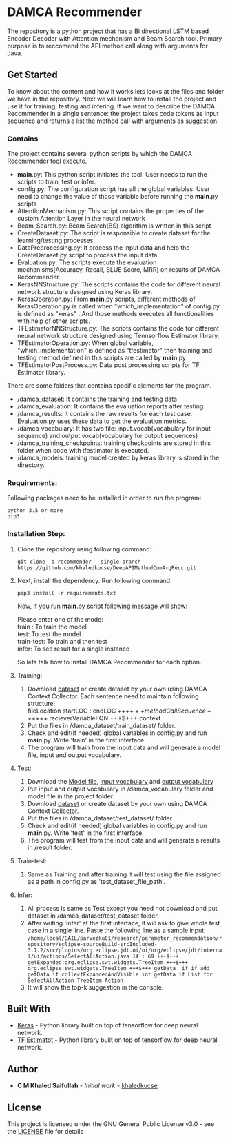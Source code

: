 # DAMCA Recommender
The repository is a python project that has a Bi directional LSTM based Encoder Decoder with Attention mechanism and Beam Search tool. Primary purpose is to reccomend the API method call along with arguments for Java.

## Get Started
To know about the content and how it works lets looks at the files and folder we have in the repository.
Next we will learn how to install the project and use it for training, testing and infering. If we want to describe the DAMCA Recommender in a single sentence:
the project takes code tokens as input sequence and returns a list the method call with arguments as suggestion.

### Contains
The project contains several python scripts by which the DAMCA Recommender tool execute.

* __main__.py: This python script initiates the tool. User needs to run the scripts to train, test or infer.
* config.py: The configuration script has all the global variables. User need to change the value of those variable before running the __main__.py scripts
* AttentionMechanism.py: This script contains the properties of the custom Attention Layer in the neural network
* Beam_Search.py: Beam Search(BS) algorithm is written in this script
* CreateDataset.py: The script is responsible to create dataset for the learning/testing processes.
* DataPreprocessing.py: It process the input data and help the CreateDataset.py script to process the input data.
* Evaluation.py: The scripts execute the evaluation mechanisms(Accuracy, Recall, BLUE Score, MRR) on results of DAMCA Recommender.
* KerasNNStructure.py: The scripts contains the code for different neural network structure designed using Keras library.
* KerasOperation.py: From __main__.py scripts, different methods of KerasOperation.py is called when "which_implementation" of config.py is defined as "keras" . And those methods executes all functionalities with help of other scripts.
* TFEstimatorNNStructure.py: The scripts contains the code for different neural network structure designed using Tennsorflow Estimator library.
* TFEstimatorOperation.py: When global variable, "which_implementation" is defined as "tfestimator" then training and testing method defined in this scripts are called by __main__.py
* TFEstimatorPostProcess.py: Data post processing scripts for TF Estimator library.

There are some folders that contains specific elements for the program.
* /damca_dataset: It contains the training and testing data
* /damca_evaluation: It contains the evaluation reports after testing
* /damca_results: It contains the raw results for each test case. Evaluation.py uses these data to get the evaluation metrics.
* /damca_vocabulary: It has two file: input.vocab(vocabulary for input sequence) and output.vocab(vocabulary for output sequences)
* /damca_training_checkpoints: training checkpoints are stored in this folder when code with tfestimator is executed.
* /damca_models: training model created by keras library is stored in the directory.

### Requirements:
Following packages need to be installed in order to run the program:
```
python 3.5 or more
pip3
```

### Installation Step:

1. Clone the repository using following command: 
    ```
    git clone -b recommender --single-branch https://github.com/khaledkucse/DeepAPIMethodCumArgRecc.git
    ```
2. Next, install the dependency. Run following command:
    ```
    pip3 install -r requirements.txt
    ```
    Now, if you run __main__.py script following message will show:
    
    Please enter one of the mode:<br>
        train : To train the model <br>
        test: To test the model <br>
        train-test: To train and then test <br> 
        infer: To see result for a single instance <br>
    
    So lets talk how to install DAMCA Recommender for each option.

3. Training:
    1. Download [dataset](https://drive.google.com/open?id=1tRNDwVKYx1cN8R8A0_JXG8bMrz7zGQTn) or create dataset by your own using DAMCA Context Collector. Each sentence need to maintain following structure:<br>
        fileLocation startLOC : endLOC +++$+++ methodCallSequence +++$+++ recieverVariableFQN 
        +++$+++ context
    2. Put the files in /damca_dataset/train_dataset/ folder.
    3. Check and edit(if needed) global variables in config.py and run __main__.py. Write 'train' in the first interface.
    4. The program will train from the input data and will generate a model file, input and output vocabulary.
4. Test:
    1. Download the [Model file](https://drive.google.com/open?id=1sR9tlmABaS36ns16A3T3kk0LSJW5pUFy), [input vocabulary](https://drive.google.com/open?id=1sG98mUD5fFXU3_LNmxCJb8hxvkFUEAti) and [output vocabulary](https://drive.google.com/open?id=1pxeZfOjkWPv30jNhtck1Frz0Nwq6DwOf)
    2. Put input and output vocabulary in /damca_vocabulary folder and model file in the project folder. 
    3. Download [dataset](https://drive.google.com/open?id=1tRNDwVKYx1cN8R8A0_JXG8bMrz7zGQTn) or create dataset by your own using DAMCA Context Collector. 
    4. Put the files in /damca_dataset/test_dataset/ folder.
    5. Check and edit(if needed) global variables in config.py and run __main__.py. Write 'test' in the first interface.
    6. The program will test from the input data and will generate a results in /result folder.
5. Train-test:
    1. Same as Training and after training it will test using the file assigned as a path in config.py as 'test_dataset_file_path'.
6. Infer:
    1. All process is same as Test except you need not download and put dataset in /damca_dataset/test_dataset folder.
    2. After writing 'infer' at the first interface, it will ask to give whole test case in a single line. Paste the following line as a sample input:
    ```/home/local/SAIL/parvezku01/research/parameter_recommendation/repository/eclipse-sourceBuild-srcIncluded-3.7.2/src/plugins/org.eclipse.jdt.ui/ui/org/eclipse/jdt/internal/ui/actions/SelectAllAction.java 14 : 69 +++$+++ getExpanded:org.eclipse.swt.widgets.TreeItem +++$+++ org.eclipse.swt.widgets.TreeItem +++$+++ getData  if if add getData if collectExpandedAndVisible int getData if List for SelectAllAction TreeItem Action```
    3. It will show the top-k suggestion in the console.


## Built With

* [Keras](https://keras.io/) - Python library built on top of tensorflow for deep neural network.
* [TF Estimatot](https://www.tensorflow.org/guide/estimators) - Python library built on top of tensorflow for deep neural network.

## Author

* **C M Khaled Saifullah** - *Initial work* - [khaledkucse](https://github.com/khaledkucse)

## License

This project is licensed under the GNU General Public License v3.0 - see the [LICENSE](LICENSE) file for details
